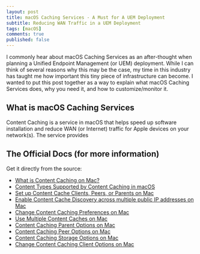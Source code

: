 ```yaml
---
layout: post
title: macOS Caching Services - A Must for A UEM Deployment
subtitle: Reducing WAN Traffic in a UEM Deployment
tags: [macOS]
comments: true
published: false
---
```


I commonly hear about macOS Caching Services as an after-thought when planning a Unified Endpoint Management (or UEM) deployment.  While I can think of several reasons why this may be the case, my time in this industry has taught me how important this tiny piece of infrastructure can become.   I wanted to put this post together as a way to explain what macOS Caching Services does, why you need it, and how to customize/monitor it.  

## What is macOS Caching Services

Content Caching is a service in macOS that helps speed up software installation and reduce WAN (or Internet) traffic for Apple devices on your network(s).  The service provides

## The Official Docs (for more information)

Get it directly from the source:

* [What is Content Caching on Mac?](https://support.apple.com/guide/mac-help/what-is-content-caching-on-mac-mchl9388ba1b/mac)
* [Content Types Supported by Content Caching in macOS](https://support.apple.com/en-us/HT204675)
* [Set up Content Cache Clients, Peers, or Parents on Mac](https://support.apple.com/guide/mac-help/set-content-cache-clients-peers-parents-mac-mchl9b56e1cf/10.15/mac/10.15)
* [Enable Content Cache Discovery across multiple public IP addresses on Mac](https://support.apple.com/guide/mac-help/enable-content-cache-discovery-multiple-mchld4ab5cdc/10.15/mac/10.15)
* [Change Content Caching Preferences on Mac](https://support.apple.com/guide/mac-help/change-content-caching-preferences-on-mac-mchleaf1e61d/10.15/mac/10.15_)
* [Use Multiple Content Caches on Mac](https://support.apple.com/guide/mac-help/use-multiple-content-caches-on-mac-mchle150fb54/10.15/mac/10.15)
* [Content Caching Parent Options on Mac](https://support.apple.com/guide/mac-help/content-caching-parents-options-on-mac-mchl4a316675/10.15/mac/10.15)
* [Content Caching Peer Options on Mac](https://support.apple.com/guide/mac-help/content-caching-peers-options-on-mac-mchleb8d7724/10.15/mac/10.15)
* [Content Caching Storage Options on Mac](https://support.apple.com/guide/mac-help/change-content-caching-storage-options-on-mac-mchla1242244/10.15/mac/10.15)
* [Change Content Caching Client Options on Mac](https://support.apple.com/guide/mac-help/change-content-caching-storage-options-on-mac-mchla1242244/10.15/mac/10.15)
